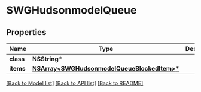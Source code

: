# SWGHudsonmodelQueue

## Properties
Name | Type | Description | Notes
------------ | ------------- | ------------- | -------------
**class** | **NSString*** |  | [optional] 
**items** | [**NSArray&lt;SWGHudsonmodelQueueBlockedItem&gt;***](SWGHudsonmodelQueueBlockedItem.md) |  | [optional] 

[[Back to Model list]](../README.md#documentation-for-models) [[Back to API list]](../README.md#documentation-for-api-endpoints) [[Back to README]](../README.md)



